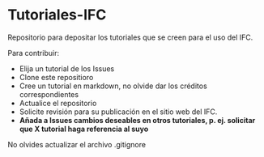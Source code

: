 # Tutoriales-IFC

Repositorio para depositar los tutoriales que se creen para el uso del IFC.

Para contribuir:
  - Elija un tutorial de los Issues
  - Clone este repositioro
  - Cree un tutorial en markdown, no olvide dar los créditos correspondientes
  - Actualice el repositorio 
  - Solicite revisión para su publicación en el sitio web del IFC.
  - __Añada a Issues cambios deseables en otros tutoriales, p. ej. solicitar que X tutorial haga referencia al suyo__   

No olvides actualizar el archivo .gitignore
